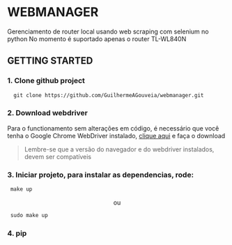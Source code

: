 # WEBMANAGER
Gerenciamento de router local usando web scraping com selenium no python
No momento é suportado apenas o router TL-WL840N

## GETTING STARTED

### 1. Clone github project
```md
  git clone https://github.com/GuilhermeAGouveia/webmanager.git
```


### 2. Download webdriver

Para o functionamento sem alterações em código, é necessário que você tenha o Google Chrome WebDriver instalado, [clique aqui](https://chromedriver.chromium.org/downloads) e faça o download

> Lembre-se que a versão do navegador e do webdriver instalados, devem ser compatíveis

### 3. Iniciar projeto, para instalar as dependencias, rode:

```md
 make up
```
<p align='center'>ou</p>

```md
 sudo make up
```
### 4. pip




